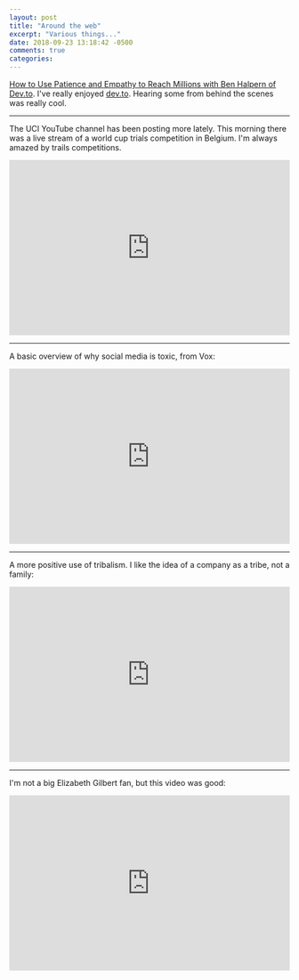 ```yaml
---
layout: post
title: "Around the web"
excerpt: "Various things..."
date: 2018-09-23 13:18:42 -0500
comments: true
categories: 
---
```


[How to Use Patience and Empathy to Reach Millions with Ben Halpern of Dev.to](https://www.indiehackers.com/podcast/069-ben-halpern-of-dev-to). I've really enjoyed [dev.to](https://dev.to/). Hearing some from behind the scenes was really cool.

---

The UCI YouTube channel has been posting more lately. This morning there was a live stream of a world cup trials competition in Belgium. I'm always amazed by trails competitions.

<iframe width="100%" height="315" src="https://www.youtube.com/embed/KYeQs25c910?rel=0" frameborder="0" allow="autoplay; encrypted-media" allowfullscreen></iframe>

---

A basic overview of why social media is toxic, from Vox:

<iframe width="100%" height="315" src="https://www.youtube.com/embed/wZSRxfHMr5s?rel=0" frameborder="0" allow="autoplay; encrypted-media" allowfullscreen></iframe>

---

A more positive use of tribalism. I like the idea of a company as a tribe, not a family:

<iframe width="100%" height="315" src="https://www.youtube.com/embed/D07LUnYS50s?rel=0" frameborder="0" allow="autoplay; encrypted-media" allowfullscreen></iframe>

---

I'm not a big Elizabeth Gilbert fan, but this video was good:

<iframe width="100%" height="315" src="https://www.youtube.com/embed/0g7ARarFNnw?rel=0" frameborder="0" allow="autoplay; encrypted-media" allowfullscreen></iframe>
